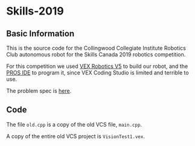 # Skills-2019

## Basic Information
This is the source code for the Collingwood Collegiate Institute Robotics Club autonomous robot for the Skills Canada 2019 robotics competition.

For this competition we used [VEX Robotics V5](https://www.vexrobotics.com/vexedr/v5) to build our robot, and the [PROS IDE](https://pros.cs.purdue.edu/) to program it, since VEX Coding Studio is limited and terrible to use.

The problem spec is [here](http://www.skillsontario.com/index.php?p=download&file=936).

## Code
The file `old.cpp` is a copy of the old VCS file, `main.cpp`.

A copy of the entire old VCS project is `VisionTest1.vex`.

